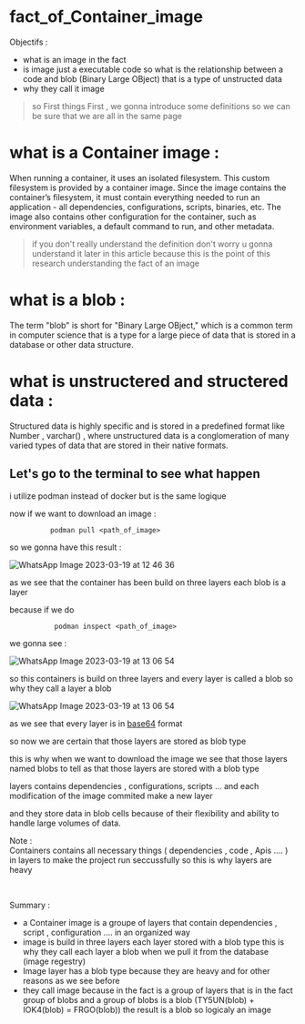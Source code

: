 # fact_of_Container_image




Objectifs : 
* what is an image in the fact 
* is image just a executable code so what is the relationship between a code and blob (Binary Large OBject) that is a type of unstructed data 
* why they call it image 

>so First things First , we gonna introduce some definitions so we can be sure that we are all in the same page 
 
# <strong> what is a Container image : </strong><br>
When running a container, it uses an isolated filesystem. This custom filesystem is provided by a container image. Since the image contains the container’s filesystem, it must contain everything needed to run an application - all dependencies, configurations, scripts, binaries, etc. The image also contains other configuration for the container, such as environment variables, a default command to run, and other metadata.<br>
>if you don't really understand  the definition don't worry u  gonna understand it later in this article because this is the point of this research understanding the fact of an image  

# <strong> what is a blob : </strong><br>
The term "blob" is short for "Binary Large OBject," which is a common term in computer science that is a type for a large piece of data that is stored in a database or other data structure. 

# <strong> what is unstructered and structered  data : </strong><br>  
Structured data is highly specific and is stored in a predefined format like Number , varchar() , where unstructured data is a conglomeration of many varied types of data that are stored in their native formats. 
 
 
## Let's go to the terminal to see what happen 

i utilize podman instead of docker but is the same logique <br>
 
now if we want to download an image : <br> 


              podman pull <path_of_image> 
             
so we gonna have this result : 

![WhatsApp Image 2023-03-19 at 12 46 36](https://user-images.githubusercontent.com/100031609/226173393-eccc5191-4fc9-4591-8594-266c11d149db.jpeg)

as we see that the container has been build on three layers each blob is a layer 

because if we do 

               podman inspect <path_of_image> 
              

 we gonna see : <br> 
 
 ![WhatsApp Image 2023-03-19 at 13 06 54](https://user-images.githubusercontent.com/100031609/226175040-d8f966bb-ccc6-4176-8071-b2e4df11e8ba.jpeg)<br>
 
 so this containers is build on three layers and every layer is called a blob so why they call a layer a blob  <br> 
 
 ![WhatsApp Image 2023-03-19 at 13 06 54](https://user-images.githubusercontent.com/100031609/226174414-57978a4c-b28c-41f3-8a64-a56936458f24.jpeg) 
 <br> 
 
 as we see that every layer is in  [base64](https://en.wikipedia.org/wiki/Base64) format  <br>
 
 
 so now we are certain that those layers are stored as blob type
 
 this is  why when we want to download the image we see that those layers named blobs  to tell as that those layers are stored with a blob type 
 
 layers contains dependencies , configurations, scripts ... and each modification of the image commited make a new layer 
 
 
 and they store data in blob cells because of their  flexibility and ability to handle large volumes of data. 
 
 Note :   <br> 
 Containers contains all necessary things ( dependencies , code , Apis .... ) in layers to make the project run seccussfully so this is why layers are heavy 
 
<br>
 
 
<!-- <strong>some Common examples of files stored in a BLOB data type field include:<strong>

* Images (JPG, JPEG, PNG, GIF, HEIC, WEBP, raw binary data)
* Videos (MP4, AVI, MOV, MKV)
* Audio files (MP3, WAV, AAC)
* Documents (PDF, TXT, CSV, DOCX, XLSX)
* Archives (ZIP, RAR)
* Executable files (EXE, MSI)
* Backups (SQL, BAK)
-->
Summary : 
  * a Container image is a groupe of layers that contain dependencies ,  script , configuration .... in an organized way 
  * image is build in three layers each layer stored with a blob type this is why they call each layer a blob when we pull it from the database (image regestry)
  * Image layer has a blob type because they are heavy and for other reasons as we see before 
  * they call image because in the fact is a group of layers that is in the fact group of blobs and a group of blobs is a blob (TY5UN(blob) + IOK4(blob) = FRGO(blob))    the result is a blob so logicaly an image 
  
 
 
